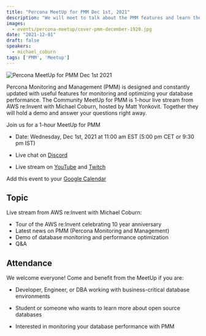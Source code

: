 ```yaml
---
title: "Percona MeetUp for PMM Dec 1st, 2021"
description: "We will meet to talk about the PMM features and learn the latest news on the live stream from AWS re:Invent in Las Vegas."
images:
  - events/percona-meetup/cover-pmm-december-1920.jpg
date: "2021-12-01"
draft: false
speakers:
  - michael_coburn
tags: ['PMM', 'Meetup']
---
```



![Percona MeetUp for PMM Dec 1st 2021](events/percona-meetup/cover-pmm-december-1920.jpg)

Percona Monitoring and Management (PMM) is designed and constantly updated with useful features for monitoring and optimizing your database performance. The Community MeetUp for PMM  is 1-hour live stream from AWS re:Invent with Michael Coburn, hosted by Matt Yonkovit. Together they will hold a demo and answer your questions right away.

Join us for a 1-hour MeetUp for PMM

* Date: Wednesday, Dec 1st, 2021 at 11:00 am EST (5:00 pm CET or 9:30 pm IST)

* Live chat on [Discord](http://per.co.na/discord)

* Live stream on [YouTube](https://www.youtube.com/watch?v=Ax5McTZifmw) and [Twitch](https://www.twitch.tv/perconalive)

Add this event to your [Google Calendar](https://calendar.google.com/event?action=TEMPLATE&tmeid=N2ZqcmFxYnBiZjNrN2JuYjMxaHNjdmgxN2wgY19wN2ZhdjRjc2lpNWo1dmRzb2hpMHE4dmk0OEBn&tmsrc=c_p7fav4csii5j5vdsohi0q8vi48%40group.calendar.google.com)


## Topic
Live stream from AWS re:Invent with Michael Coburn:

* Tour of the AWS re:Invent celebrating 10 year anniversary 
* Latest news on PMM (Percona Monitoring and Management)
* Demo of database monitoring and performance optimization
* Q&A


## Attendance
We welcome everyone! Come and benefit from the MeetUp if you are:

* Developer, Engineer, or DBA working with business-critical database environments

* Student or someone who wants to learn more about open source databases

* Interested in monitoring your database performance with PMM

